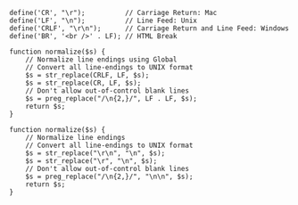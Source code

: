 <code name="php">
define('CR', "\r");          // Carriage Return: Mac
define('LF', "\n");          // Line Feed: Unix
define('CRLF', "\r\n");      // Carriage Return and Line Feed: Windows
define('BR', '&lt;br />' . LF); // HTML Break
</code>
<code name="php">
function normalize($s) {
	// Normalize line endings using Global
	// Convert all line-endings to UNIX format
	$s = str_replace(CRLF, LF, $s);
	$s = str_replace(CR, LF, $s);
	// Don't allow out-of-control blank lines
	$s = preg_replace("/\n{2,}/", LF . LF, $s);
	return $s;
}
</code>
<code name="php">
function normalize($s) {
	// Normalize line endings
	// Convert all line-endings to UNIX format
	$s = str_replace("\r\n", "\n", $s);
	$s = str_replace("\r", "\n", $s);
	// Don't allow out-of-control blank lines
	$s = preg_replace("/\n{2,}/", "\n\n", $s);
	return $s;
}
</code>
